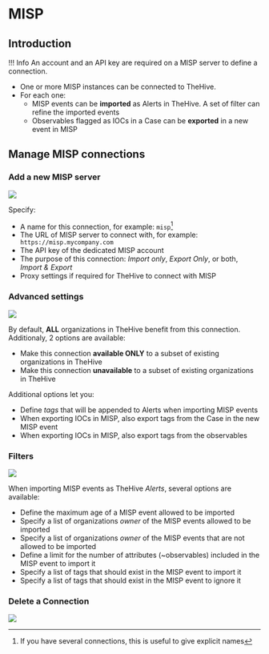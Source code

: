 # MISP

## Introduction

!!! Info
    An account and an API key are required on a MISP server to define a connection.

* One or more MISP instances can be connected to TheHive.
* For each one:
  * MISP events can be **imported** as Alerts in TheHive. A set of filter can refine the imported events
  * Observables flagged as IOCs in a Case can be **exported** in a new event in MISP


## Manage MISP connections

### Add a new MISP server

![](../images/administration-guides/platform-management-misp-1.png)

Specify:

* A name for this connection, for example: `misp`[^1]
* The URL of MISP server to connect with, for example: ` https://misp.mycompany.com` 
* The API key of the dedicated MISP account
* The purpose of this connection: *Import only*, *Export Only*, or both, *Import & Export*
* Proxy settings if required for TheHive to connect with MISP


### Advanced settings

![](../images/administration-guides/platform-management-misp-2.png)

By default, **ALL** organizations in TheHive benefit from this connection.
Additionaly, 2 options are available:

* Make this connection **available ONLY** to a subset of existing organizations in TheHive
* Make this connection **unavailable** to a subset of existing organizations in TheHive

Additional options let you:

* Define *tags* that will be appended to Alerts when importing MISP events
* When exporting IOCs in MISP, also export tags from the Case in the new MISP event
* When exporting IOCs in MISP, also export tags from the observables


### Filters

![](../images/administration-guides/platform-management-misp-3.png)

When importing MISP events as TheHive *Alerts*, several options are available:

* Define the maximum age of a MISP event allowed to be imported
* Specify a list of organizations *owner* of the MISP events allowed to be imported
* Specify a list of organizations *owner* of the MISP events that are not allowed to be imported
* Define a limit for the number of attributes (~observables) included in the MISP event to import it
* Specify a list of tags that should exist in the MISP event to import it
* Specify a list of tags that should exist in the MISP event to ignore it

### Delete a Connection

![](../images/administration-guides/platform-management-misp-4.png)

[^1]:
    If you have several connections, this is useful to give explicit names
